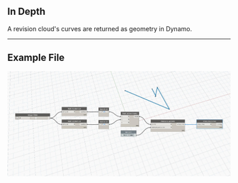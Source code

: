 ## In Depth
A revision cloud's curves are returned as geometry in Dynamo.
___
## Example File

![Curves](./Autodesk.DesignScript.Geometry.PolyCurve.Curves_img.jpg)

